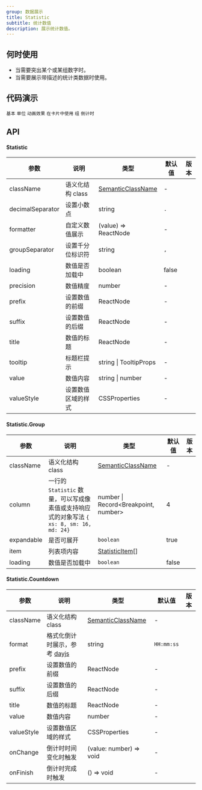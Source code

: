 ```yaml
---
group: 数据展示
title: Statistic
subtitle: 统计数值
description: 展示统计数值。
---
```


## 何时使用

- 当需要突出某个或某组数字时。
- 当需要展示带描述的统计类数据时使用。

## 代码演示

<!-- prettier-ignore -->
<code src="./demo/basic.tsx">基本</code>
<code src="./demo/unit.tsx">单位</code>
<code src="./demo/animated.tsx">动画效果</code>
<code src="./demo/card.tsx" background="grey">在卡片中使用</code>
<code src="./demo/group.tsx">组</code>
<code src="./demo/countdown.tsx">倒计时</code>

## API

#### Statistic

| 参数 | 说明 | 类型 | 默认值 | 版本 |
| --- | --- | --- | --- | --- |
| className | 语义化结构 class | [SemanticClassName](/docs/semantic-classname-cn) | - |  |
| decimalSeparator | 设置小数点 | string | `.` |  |
| formatter | 自定义数值展示 | (value) => ReactNode | - |  |
| groupSeparator | 设置千分位标识符 | string | `,` |  |
| loading | 数值是否加载中 | boolean | false |  |
| precision | 数值精度 | number | - |  |
| prefix | 设置数值的前缀 | ReactNode | - |  |
| suffix | 设置数值的后缀 | ReactNode | - |  |
| title | 数值的标题 | ReactNode | - |  |
| tooltip | 标题栏提示 | string \| TooltipProps | - |  |
| value | 数值内容 | string \| number | - |  |
| valueStyle | 设置数值区域的样式 | CSSProperties | - |  |

#### Statistic.Group

| 参数 | 说明 | 类型 | 默认值 | 版本 |
| --- | --- | --- | --- | --- |
| className | 语义化结构 class | [SemanticClassName](/docs/semantic-classname-cn) | - |  |
| column | 一行的 `Statistic` 数量，可以写成像素值或支持响应式的对象写法 `{ xs: 8, sm: 16, md: 24}` | number \| Record&lt;Breakpoint, number> | 4 |  |
| expandable | 是否可展开 | `boolean` | true |  |
| item | 列表项内容 | [StatisticItem](#statistic)\[] |  |  |
| loading | 数值是否加载中 | `boolean` | false |  |

#### Statistic.Countdown

| 参数 | 说明 | 类型 | 默认值 | 版本 |
| --- | --- | --- | --- | --- |
| className | 语义化结构 class | [SemanticClassName](/docs/semantic-classname-cn) | - |  |
| format | 格式化倒计时展示，参考 [dayjs](https://day.js.org/) | string | `HH:mm:ss` |  |
| prefix | 设置数值的前缀 | ReactNode | - |  |
| suffix | 设置数值的后缀 | ReactNode | - |  |
| title | 数值的标题 | ReactNode | - |  |
| value | 数值内容 | number | - |  |
| valueStyle | 设置数值区域的样式 | CSSProperties | - |  |
| onChange | 倒计时时间变化时触发 | (value: number) => void | - |  |
| onFinish | 倒计时完成时触发 | () => void | - |  |
